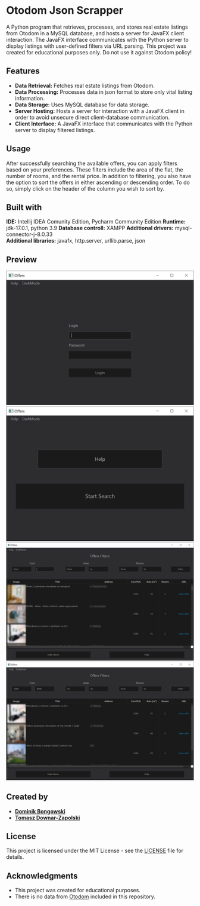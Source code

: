 
# Otodom Json Scrapper

A Python program that retrieves, processes, and stores real estate listings from Otodom in a MySQL database, and hosts a server for JavaFX client interaction. The JavaFX interface communicates with the Python server to display listings with user-defined filters via URL parsing. This project was created for educational purposes only. Do not use it against Otodom policy!

## Features

- **Data Retrieval:** Fetches real estate listings from Otodom.
- **Data Processing:** Processes data in json format to store only vital listing information.
- **Data Storage:** Uses MySQL database for data storage.
- **Server Hosting:** Hosts a server for interaction with a JavaFX client in order to avoid unsecure direct client-database communication.
- **Client Interface:** A JavaFX interface that communicates with the Python server to display filtered listings.

## Usage
After successfully searching the available offers, you can apply filters based on your preferences. These filters include the area of the flat, the number of rooms, and the rental price. In addition to filtering, you also have the option to sort the offers in either ascending or descending order. To do so, simply click on the header of the column you wish to sort by.

## Built with

**IDE:** Intellij IDEA Comunity Edition, Pycharm Community Edition
**Runtime:** jdk-17.0.1, python 3.9
**Database controll:** XAMPP
**Additional drivers:** mysql-connector-j-8.0.33  
**Additional libraries:** javafx, http.server, urllib.parse, json


## Preview
![Start Screen](screenshots/login.PNG "Start Screen")
![Main](screenshots/menu.PNG "Main")
![Search](screenshots/search.PNG "Search")
![Filters](screenshots/search_filters.PNG "Filters")



## Created by

- **[Dominik Bongowski](https://github.com/dbongowski)**
- **[Tomasz Downar-Zapolski](https://github.com/)**

## License

This project is licensed under the MIT License - see the [LICENSE](LICENSE) file for details.

## Acknowledgments

- This project was created for educational purposes.
- There is no data from [Otodom](https://www.otodom.pl) included in this repository.
